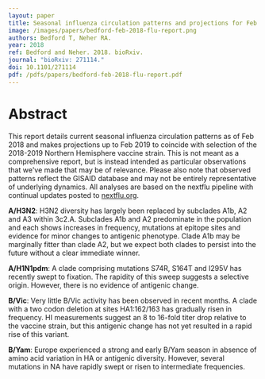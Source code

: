 ```yaml
---
layout: paper
title: Seasonal influenza circulation patterns and projections for Feb 2018 to Feb 2019
image: /images/papers/bedford-feb-2018-flu-report.png
authors: Bedford T, Neher RA.
year: 2018
ref: Bedford and Neher. 2018. bioRxiv.
journal: "bioRxiv: 271114."
doi: 10.1101/271114
pdf: /pdfs/papers/bedford-feb-2018-flu-report.pdf
---
```


# Abstract

This report details current seasonal influenza circulation patterns as of Feb 2018 and makes projections up to Feb 2019 to coincide with selection of the 2018-2019 Northern Hemisphere vaccine strain. This is not meant as a comprehensive report, but is instead intended as particular observations that we've made that may be of relevance. Please also note that observed patterns reflect the GISAID database and may not be entirely representative of underlying dynamics. All analyses are based on the nextflu pipeline with continual updates posted to [nextflu.org](http://nextflu.org).

<b>A/H3N2</b>: H3N2 diversity has largely been replaced by subclades A1b, A2 and A3 within 3c2.A. Subclades A1b and A2 predominate in the population and each shows increases in frequency, mutations at epitope sites and evidence for minor changes to antigenic phenotype. Clade A1b may be marginally fitter than clade A2, but we expect both clades to persist into the future without a clear immediate winner.

<b>A/H1N1pdm</b>: A clade comprising mutations S74R, S164T and I295V has recently swept to fixation. The rapidity of this sweep suggests a selective origin. However, there is no evidence of antigenic change.

<b>B/Vic</b>: Very little B/Vic activity has been observed in recent months. A clade with a two codon deletion at sites HA1:162/163 has gradually risen in frequency. HI measurements suggest an 8 to 16-fold titer drop relative to the vaccine strain, but this antigenic change has not yet resulted in a rapid rise of this variant.

<b>B/Yam</b>: Europe experienced a strong and early B/Yam season in absence of amino acid variation in HA or antigenic diversity. However, several mutations in NA have rapidly swept or risen to intermediate frequencies.
